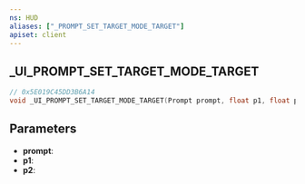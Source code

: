```yaml
---
ns: HUD
aliases: ["_PROMPT_SET_TARGET_MODE_TARGET"]
apiset: client
---
```

## _UI_PROMPT_SET_TARGET_MODE_TARGET

```c
// 0x5E019C45DD3B6A14
void _UI_PROMPT_SET_TARGET_MODE_TARGET(Prompt prompt, float p1, float p2);
```


## Parameters
* **prompt**:
* **p1**:
* **p2**: